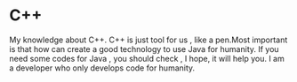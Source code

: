# C++

My knowledge about C++. 
C++ is just tool for us , like a pen.Most important is that how can create a good technology to use Java for humanity. 
If you need some codes for Java , you should check , I hope, it will help you.
I am a developer who only develops code for humanity.
